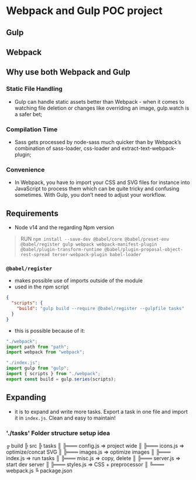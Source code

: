 # Webpack and Gulp POC project

## Gulp

## Webpack

## Why use both Webpack and Gulp

### Static File Handling

- Gulp can handle static assets better than Webpack - when it comes to watching file deletion or changes like overriding an image, gulp.watch is a safer bet;

### Compilation Time

- Sass gets processed by node-sass much quicker than by Webpack’s combination of sass-loader, css-loader and extract-text-webpack-plugin;

### Convenience

- In Webpack, you have to import your CSS and SVG files for instance into JavaScript to process them which can be quite tricky and confusing sometimes. With Gulp, you don’t need to adjust your workflow.

## Requirements

- Node v14 and the regarding Npm version

> RUN `npm install --save-dev @babel/core @babel/preset-env @babel/register gulp webpack webpack-manifest-plugin @babel/plugin-transform-runtime @babel/plugin-proposal-object-rest-spread terser-webpack-plugin babel-loader`

### `@babel/register`

- makes possible use of imports outside of the module
- used in the npm script

```json
{
  "scripts": {
    "build": "gulp build --require @babel/register --gulpfile tasks"
  }
}
```

- this is possible because of it:

```javascript
"./webpack";
import path from "path";
import webpack from "webpack";

"./index.js";
import gulp from "gulp";
import { scripts } from "./webpack";
export const build = gulp.series(scripts);
```

## Expanding

- it is to expand and write more tasks. Export a task in one file and import it in `index.js`. Clean and easy to maintain!

### './tasks' Folder structure setup idea

╔ build
╠ src
╠ tasks
║ ╠═══ config.js => project wide
║ ╠═══ icons.js => optimize/concat SVG
║ ╠═══ images.js => optimize images
║ ╠═══ index.js => run tasks
║ ╠═══ misc.js => copy, delete
║ ╠═══ server.js => start dev server
║ ╠═══ styles.js => CSS + preprocessor
║ ╚═══ webpack.js
╚ package.json
